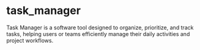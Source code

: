 # task_manager
 Task Manager is a software tool designed to organize, prioritize, and track tasks, helping users or teams efficiently manage their daily activities and project workflows.
